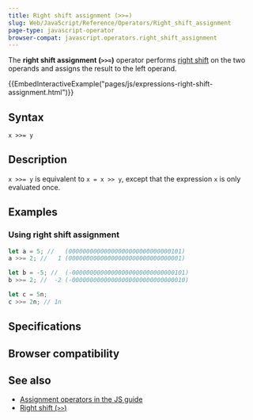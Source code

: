 ```yaml
---
title: Right shift assignment (>>=)
slug: Web/JavaScript/Reference/Operators/Right_shift_assignment
page-type: javascript-operator
browser-compat: javascript.operators.right_shift_assignment
---
```




The **right shift assignment (`>>=`)** operator performs [right shift](/Web/JavaScript/Reference/Operators/Right_shift) on the two operands and assigns the result to the left operand.

{{EmbedInteractiveExample("pages/js/expressions-right-shift-assignment.html")}}

## Syntax

```js-nolint
x >>= y
```

## Description

`x >>= y` is equivalent to `x = x >> y`, except that the expression `x` is only evaluated once.

## Examples

### Using right shift assignment

```js
let a = 5; //   (00000000000000000000000000000101)
a >>= 2; //   1 (00000000000000000000000000000001)

let b = -5; //  (-00000000000000000000000000000101)
b >>= 2; //  -2 (-00000000000000000000000000000010)

let c = 5n;
c >>= 2n; // 1n
```

## Specifications



## Browser compatibility



## See also

- [Assignment operators in the JS guide](/Web/JavaScript/Guide/Expressions_and_operators#assignment_operators)
- [Right shift (`>>`)](/Web/JavaScript/Reference/Operators/Right_shift)
